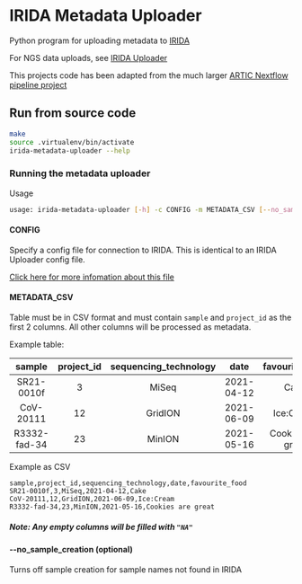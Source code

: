 # IRIDA Metadata Uploader

Python program for uploading metadata to [IRIDA](https://github.com/phac-nml/irida)

For NGS data uploads, see [IRIDA Uploader](https://github.com/phac-nml/irida-uploader/)

This projects code has been adapted from the much larger [ARTIC Nextflow pipeline project](https://github.com/phac-nml/ncov2019-artic-nf)

## Run from source code

```bash
make
source .virtualenv/bin/activate
irida-metadata-uploader --help
```

### Running the metadata uploader

Usage
```bash
usage: irida-metadata-uploader [-h] -c CONFIG -m METADATA_CSV [--no_sample_creation]
```

#### CONFIG

Specify a config file for connection to IRIDA. This is identical to an IRIDA Uploader config file.

[Click here for more infomation about this file](https://irida-uploader.readthedocs.io/en/stable/configuration.html)

#### METADATA_CSV

Table must be in CSV format and must contain `sample` and `project_id` as the first 2 columns. All other columns will be processed as metadata.

Example table:

|    sample    | project_id | sequencing_technology |    date    |   favourite_food  |
|:------------:|:----------:|:---------------------:|:----------:|:-----------------:|
|  SR21-0010f  |      3     |         MiSeq         | 2021-04-12 |        Cake       |
|   CoV-20111  |     12     |        GridION        | 2021-06-09 |     Ice:Cream     |
| R3332-fad-34 |     23     |         MinION        | 2021-05-16 | Cookies are great |

Example as CSV

```csv
sample,project_id,sequencing_technology,date,favourite_food
SR21-0010f,3,MiSeq,2021-04-12,Cake
CoV-20111,12,GridION,2021-06-09,Ice:Cream
R3332-fad-34,23,MinION,2021-05-16,Cookies are great
```

##### Note: Any empty columns will be filled with `"NA"`

#### --no_sample_creation (optional)

Turns off sample creation for sample names not found in IRIDA
